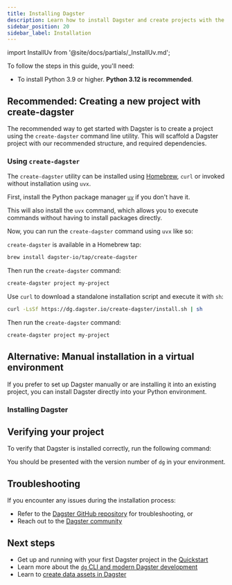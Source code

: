 ```yaml
---
title: Installing Dagster
description: Learn how to install Dagster and create projects with the dg CLI.
sidebar_position: 20
sidebar_label: Installation
---
```


import InstallUv from '@site/docs/partials/\_InstallUv.md';

To follow the steps in this guide, you'll need:

- To install Python 3.9 or higher. **Python 3.12 is recommended**.

## Recommended: Creating a new project with create-dagster

The recommended way to get started with Dagster is to create a project using the `create-dagster` command line utility. This will scaffold a Dagster project with our recommended structure, and required dependencies.

### Using `create-dagster`

The `create-dagster` utility can be installed using [Homebrew](https://brew.sh/), `curl` or invoked without installation using `uvx`.

<Tabs>
<TabItem value="uvx" label="uvx (Recommended)">

First, install the Python package manager [`uv`](https://docs.astral.sh/uv/) if you don't have it.

This will also install the `uvx` command, which allows you to execute commands without having to install packages directly.

<InstallUv />

Now, you can run the `create-dagster` command using `uvx` like so:

<CliInvocationExample contents="uvx create-dagster project my-project" />

</TabItem>

<TabItem value="brew" label="Homebrew">

`create-dagster` is available in a Homebrew tap:

```bash
brew install dagster-io/tap/create-dagster
```

Then run the `create-dagster` command:

```bash
create-dagster project my-project
```

</TabItem>

<TabItem value="curl" label="curl">

Use `curl` to download a standalone installation script and execute it with `sh`:

```bash
curl -LsSf https://dg.dagster.io/create-dagster/install.sh | sh
```

Then run the `create-dagster` command:

```bash
create-dagster project my-project
```

</TabItem>

</Tabs>

## Alternative: Manual installation in a virtual environment

If you prefer to set up Dagster manually or are installing it into an existing project, you can install Dagster directly into your Python environment.

### Installing Dagster

<Tabs>
<TabItem value="uv" label="uv">
  <CliInvocationExample contents="uv add dagster dagster-webserver dagster-dg-cli" />
</TabItem>
<TabItem value="pip" label="pip">
  <CliInvocationExample contents="pip install dagster dagster-webserver dagster-dg-cli" />
</TabItem>
</Tabs>

## Verifying your project

To verify that Dagster is installed correctly, run the following command:

<Tabs groupId="os">
  <TabItem value="mac" label="Mac">
    <CliInvocationExample contents="cd my-project" />
    <CliInvocationExample contents="source .venv/bin/activate" />
    <CliInvocationExample contents="dg --version" />
  </TabItem>
  <TabItem value="windows" label="Windows">
    <CliInvocationExample contents="cd my-project" />
    <CliInvocationExample contents=".venv\Scripts\activate" />
    <CliInvocationExample contents="dg --version" />
  </TabItem>
  <TabItem value="linux" label="Linux">
    <CliInvocationExample contents="cd my-project" />
    <CliInvocationExample contents="source .venv/bin/activate" />
    <CliInvocationExample contents="dg --version" />
  </TabItem>
</Tabs>

You should be presented with the version number of `dg` in your environment.

## Troubleshooting

If you encounter any issues during the installation process:

- Refer to the [Dagster GitHub repository](https://github.com/dagster-io/dagster) for troubleshooting, or
- Reach out to the [Dagster community](/about/community)

## Next steps

- Get up and running with your first Dagster project in the [Quickstart](/getting-started/quickstart)
- Learn more about the [`dg` CLI and modern Dagster development](/guides/labs/dg)
- Learn to [create data assets in Dagster](/guides/build/assets/defining-assets)
